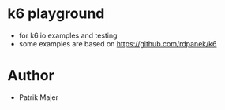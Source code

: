 # k6 playground
- for k6.io examples and testing
- some examples are based on https://github.com/rdpanek/k6

# Author
- Patrik Majer
